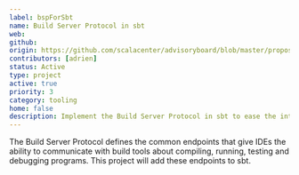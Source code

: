 ```yaml
---
label: bspForSbt
name: Build Server Protocol in sbt
web:
github:
origin: https://github.com/scalacenter/advisoryboard/blob/master/proposals/023-bsp.md
contributors: [adrien]
status: Active
type: project
active: true
priority: 3
category: tooling
home: false
description: Implement the Build Server Protocol in sbt to ease the integration with IDEs.
---
```


The Build Server Protocol defines the common endpoints that give IDEs the ability to communicate with build tools about compiling, running, testing and debugging programs. This project will add these endpoints to sbt.
